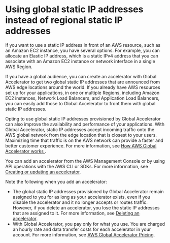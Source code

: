 # Using global static IP addresses instead of regional static IP addresses<a name="about-accelerators.eip-accelerator"></a>

If you want to use a static IP address in front of an AWS resource, such as an Amazon EC2 instance, you have several options\. For example, you can allocate an Elastic IP address, which is a static IPv4 address that you can associate with an Amazon EC2 instance or network interface in a single AWS Region\.

If you have a global audience, you can create an accelerator with Global Accelerator to get two global static IP addresses that are announced from AWS edge locations around the world\. If you already have AWS resources set up for your applications, in one or multiple Regions, including Amazon EC2 instances, Network Load Balancers, and Application Load Balancers, you can easily add those to Global Accelerator to front them with global static IP addresses\.

Opting to use global static IP addresses provisioned by Global Accelerator can also improve the availability and performance of your applications\. With Global Accelerator, static IP addresses accept incoming traffic onto the AWS global network from the edge location that is closest to your users\. Maximizing time that traffic is on the AWS network can provide a faster and better customer experience\. For more information, see [How AWS Global Accelerator works ](introduction-how-it-works.md)\.

You can add an accelerator from the AWS Management Console or by using API operations with the AWS CLI or SDKs\. For more information, see [ Creating or updating an accelerator](about-accelerators.creating-editing.md)\.

Note the following when you add an accelerator:
+ The global static IP addresses provisioned by Global Accelerator remain assigned to you for as long as your accelerator exists, even if you disable the accelerator and it no longer accepts or routes traffic\. However, if you delete an accelerator, you lose the static IP addresses that are assigned to it\. For more information, see [ Deleting an accelerator](about-accelerators.deleting.md)\.
+ With Global Accelerator, you pay only for what you use\. You are charged an hourly rate and data transfer costs for each accelerator in your account\. For more information, see [ AWS Global Accelerator Pricing](https://aws.amazon.com/global-accelerator/pricing)\.